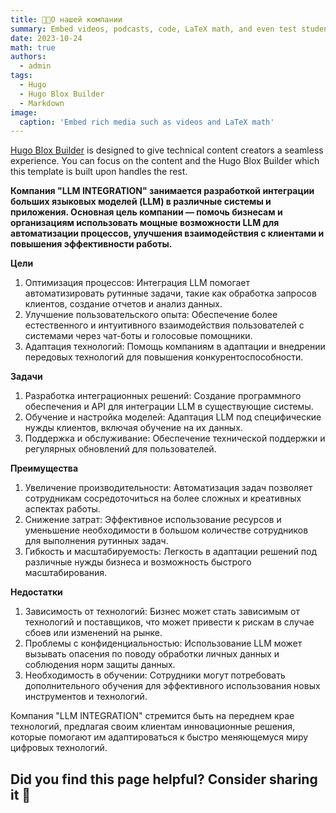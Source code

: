 ```yaml
---
title: 👩🏼О нашей компании
summary: Embed videos, podcasts, code, LaTeX math, and even test students!
date: 2023-10-24
math: true
authors:
  - admin
tags:
  - Hugo
  - Hugo Blox Builder
  - Markdown
image:
  caption: 'Embed rich media such as videos and LaTeX math'
---
```


[Hugo Blox Builder](https://hugoblox.com) is designed to give technical content creators a seamless experience. You can focus on the content and the Hugo Blox Builder which this template is built upon handles the rest.


**Компания "LLM INTEGRATION" занимается разработкой интеграции больших языковых моделей (LLM) в различные системы и приложения. Основная цель компании — помочь бизнесам и организациям использовать мощные возможности LLM для автоматизации процессов, улучшения взаимодействия с клиентами и повышения эффективности работы.**

**Цели**
1.  Оптимизация процессов: Интеграция LLM помогает автоматизировать рутинные задачи, такие как обработка запросов клиентов, создание отчетов и анализ данных.
2.  Улучшение пользовательского опыта: Обеспечение более естественного и интуитивного взаимодействия пользователей с системами через чат-боты и голосовые помощники.
3.  Адаптация технологий: Помощь компаниям в адаптации и внедрении передовых технологий для повышения конкурентоспособности.

**Задачи**
1.  Разработка интеграционных решений: Создание программного обеспечения и API для интеграции LLM в существующие системы.
2.  Обучение и настройка моделей: Адаптация LLM под специфические нужды клиентов, включая обучение на их данных.
3.  Поддержка и обслуживание: Обеспечение технической поддержки и регулярных обновлений для пользователей.

**Преимущества**
1.  Увеличение производительности: Автоматизация задач позволяет сотрудникам сосредоточиться на более сложных и креативных аспектах работы.
2.  Снижение затрат: Эффективное использование ресурсов и уменьшение необходимости в большом количестве сотрудников для выполнения рутинных задач.
3.  Гибкость и масштабируемость: Легкость в адаптации решений под различные нужды бизнеса и возможность быстрого масштабирования.

**Недостатки**
1.  Зависимость от технологий: Бизнес может стать зависимым от технологий и поставщиков, что может привести к рискам в случае сбоев или изменений на рынке.
2.  Проблемы с конфиденциальностью: Использование LLM может вызывать опасения по поводу обработки личных данных и соблюдения норм защиты данных.
3.  Необходимость в обучении: Сотрудники могут потребовать дополнительного обучения для эффективного использования новых инструментов и технологий.

Компания "LLM INTEGRATION" стремится быть на переднем крае технологий, предлагая своим клиентам инновационные решения, которые помогают им адаптироваться к быстро меняющемуся миру цифровых технологий.

## Did you find this page helpful? Consider sharing it 🙌
